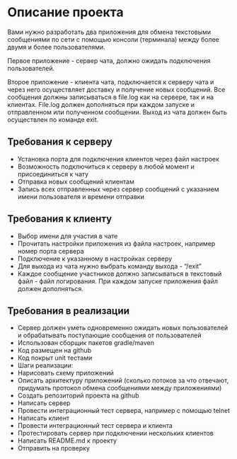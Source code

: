 # Описание проекта

Вами нужно разработать два приложения для обмена текстовыми сообщениями по сети с помощью консоли (терминала) между более двумя и более пользователями. 

Первое приложение - сервер чата, должно ожидать подключения пользователей. 

Второе приложение - клиента чата, подключается к серверу чата и через него осуществляет доставку и получение новых сообщений. Все сообщения должны записываться в file.log как на сервере, так и на клиентах. File.log должен дополняться при каждом запуске и отправленном или полученном сообщении. Выход из чата должен быть осуществлен по команде exit.

## Требования к серверу

- Установка порта для подключения клиентов через файл настроек
- Возможность подключиться к серверу в любой момент и присоединиться к чату
- Отправка новых сообщений клиентам
- Запись всех отправленных через сервер сообщений с указанием имени пользователя и времени отправки

## Требования к клиенту

- Выбор имени для участия в чате
- Прочитать настройки приложения из файла настроек, например номер порта сервера
- Подключение к указанному в настройках серверу
- Для выхода из чата нужно выбрать команду выхода - “/exit”
- Каждое сообщение участников должно записываться в текстовый файл - файл логирования. При каждом запуске приложения файл должен дополняться.

## Требования в реализации

- Сервер должен уметь одновременно ожидать новых пользователей и обрабатывать поступающие сообщения от пользователей
- Использован сборщик пакетов gradle/maven
- Код размещен на github
- Код покрыт unit тестами
- Шаги реализации:
- Нарисовать схему приложений
- Описать архитектуру приложений (сколько потоков за что отвечают, придумать протокол обмена сообщениями между приложениями)
- Создать репозиторий проекта на github
- Написать сервер
- Провести интеграционный тест сервера, например с помощью telnet
- Написать клиент
- Провести интеграционный тест сервера и клиента
- Протестировать сервер при подключении нескольких клиентов
- Написать README.md к проекту
- Отправить на проверку
